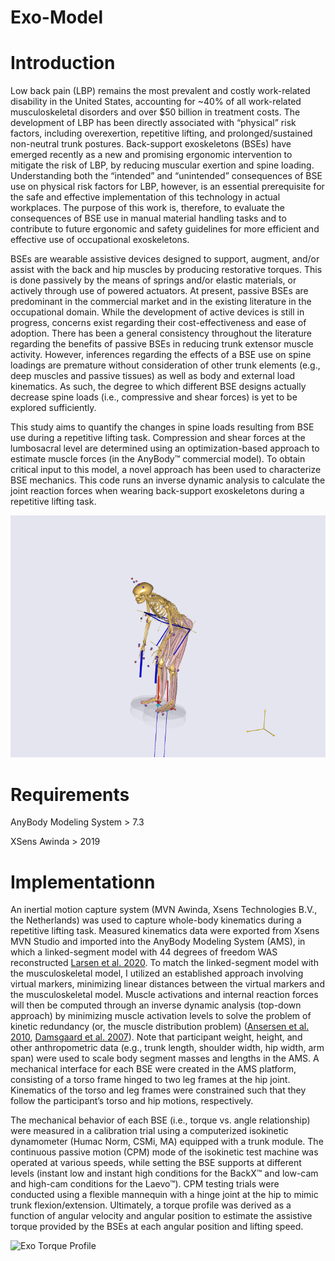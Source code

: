 # Exo-Model

# Introduction

Low back pain (LBP) remains the most prevalent and costly work-related disability in the United States, accounting for ~40% of all work-related musculoskeletal disorders and over $50 billion in treatment costs. The development of LBP has been directly associated with “physical” risk factors, including overexertion, repetitive lifting, and prolonged/sustained non-neutral trunk postures. Back-support exoskeletons (BSEs) have emerged recently as a new and promising ergonomic intervention to mitigate the risk of LBP, by reducing muscular exertion and spine loading. Understanding both the “intended” and “unintended” consequences of BSE use on physical risk factors for LBP, however, is an essential prerequisite for the safe and effective implementation of this technology in actual workplaces. The purpose of this work is, therefore, to evaluate the consequences of BSE use in manual material handling tasks and to contribute to future ergonomic and safety guidelines for more efficient and effective use of occupational exoskeletons. 

BSEs are wearable assistive devices designed to support, augment, and/or assist with the back and hip muscles by producing restorative torques. This is done passively by the means of springs and/or elastic materials, or actively through use of powered actuators. At present, passive BSEs are predominant in the commercial market and in the existing literature in the occupational domain. While the development of active devices is still in progress, concerns exist regarding their cost-effectiveness and ease of adoption. There has been a general consistency throughout the literature regarding the benefits of passive BSEs in reducing trunk extensor muscle activity. However, inferences regarding the effects of a BSE use on spine loadings are premature without consideration of other trunk elements (e.g., deep muscles and passive tissues) as well as body and external load kinematics. As such, the degree to which different BSE designs actually decrease spine loads (i.e., compressive and shear forces) is yet to be explored sufficiently. 

This study aims to quantify the changes in spine loads resulting from BSE use during a repetitive lifting task. Compression and shear forces at the lumbosacral level are determined using an optimization-based approach to estimate muscle forces (in the AnyBody™ commercial model). To obtain critical input to this model, a novel approach has been used to characterize BSE mechanics. This code runs an inverse dynamic analysis to calculate the joint reaction forces when wearing back-support exoskeletons during a repetitive lifting task.

![Exo Lifting](https://github.com/samanmadinei/Exo-Model/blob/main/Exo%20Lifting/Exo-Lifting.png)

# Requirements

AnyBody Modeling System > 7.3

XSens Awinda > 2019

# Implementationn

An inertial motion capture system (MVN Awinda, Xsens Technologies B.V., the Netherlands) was used to capture whole-body kinematics during a repetitive lifting task. Measured kinematics data were exported from Xsens MVN Studio and imported into the AnyBody Modeling System (AMS), in which a linked-segment model with 44 degrees of freedom WAS reconstructed [Larsen et al. 2020](https://doi.org/10.1007/s10439-019-02409-8). To match the linked-segment model with the musculoskeletal model, I utilized an established approach involving virtual markers, minimizing linear distances between the virtual markers and the musculoskeletal model. Muscle activations and internal reaction forces will then be computed through an inverse dynamic analysis (top-down approach) by minimizing muscle activation levels to solve the problem of kinetic redundancy (or, the muscle distribution problem) ([Ansersen et al. 2010](https://doi.org/10.1080/10255840903067080), [Damsgaard et al. 2007](https://doi.org/10.1016/j.simpat.2006.09.001)). Note that participant weight, height, and other anthropometric data (e.g., trunk length, shoulder width, hip width, arm span) were used to scale body segment masses and lengths in the AMS. A mechanical interface for each BSE were created in the AMS platform, consisting of a torso frame hinged to two leg frames at the hip joint. Kinematics of the torso and leg frames were constrained such that they follow the participant’s torso and hip motions, respectively.

The mechanical behavior of each BSE (i.e., torque vs. angle relationship) were measured in a calibration trial using a computerized isokinetic dynamometer (Humac Norm, CSMi, MA) equipped with a trunk module. The continuous passive motion (CPM) mode of the isokinetic test machine was operated at various speeds, while setting the BSE supports at different levels (instant low and instant high conditions for the BackX™ and low-cam and high-cam conditions for the Laevo™). CPM testing trials were conducted using a flexible mannequin with a hinge joint at the hip to mimic trunk flexion/extension. Ultimately, a torque profile was derived as a function of angular velocity and angular position to estimate the assistive torque provided by the BSEs at each angular position and lifting speed. 

![Exo Torque Profile](https://github.com/smadinei/Exo-Model/blob/main/Exo%20Lifting/Exo%20Torque%20Profile.png)
